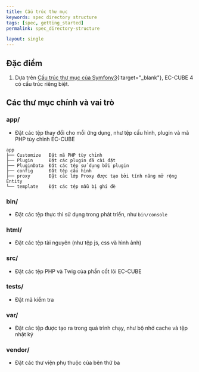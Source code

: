 ```yaml
---
title: Cấu trúc thư mục
keywords: spec directory structure
tags: [spec, getting_started]
permalink: spec_directory-structure

layout: single
---
```


## Đặc điểm

1. Dựa trên [Cấu trúc thư mục của Symfony3](https://symfony.com/doc/3.4/quick_tour/the_architecture.html){:target="_blank"}, EC-CUBE 4 có cấu trúc riêng biệt.

## Các thư mục chính và vai trò

### app/

- Đặt các tệp thay đổi cho mỗi ứng dụng, như tệp cấu hình, plugin và mã PHP tùy chỉnh EC-CUBE

```
app
├── Customize   Đặt mã PHP tùy chỉnh
├── Plugin      Đặt các plugin đã cài đặt
├── PluginData  Đặt các tệp sử dụng bởi plugin
├── config      Đặt tệp cấu hình
├── proxy       Đặt các lớp Proxy được tạo bởi tính năng mở rộng Entity
└── template    Đặt các tệp mẫu bị ghi đè
```

### bin/

- Đặt các tệp thực thi sử dụng trong phát triển, như `bin/console`

### html/

- Đặt các tệp tài nguyên (như tệp js, css và hình ảnh)

### src/

- Đặt các tệp PHP và Twig của phần cốt lõi EC-CUBE

### tests/

- Đặt mã kiểm tra

### var/

- Đặt các tệp được tạo ra trong quá trình chạy, như bộ nhớ cache và tệp nhật ký

### vendor/

- Đặt các thư viện phụ thuộc của bên thứ ba
